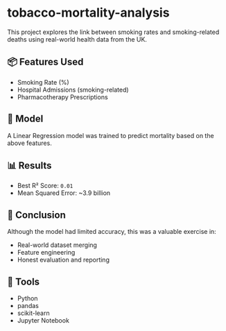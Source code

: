 # tobacco-mortality-analysis

This project explores the link between smoking rates and smoking-related deaths using real-world health data from the UK.

## 📦 Features Used
- Smoking Rate (%)
- Hospital Admissions (smoking-related)
- Pharmacotherapy Prescriptions

## 🧠 Model
A Linear Regression model was trained to predict mortality based on the above features.

## 📊 Results
- Best R² Score: `0.01`
- Mean Squared Error: ~3.9 billion

## 📌 Conclusion
Although the model had limited accuracy, this was a valuable exercise in:
- Real-world dataset merging
- Feature engineering
- Honest evaluation and reporting

## 🔧 Tools
- Python
- pandas
- scikit-learn
- Jupyter Notebook
